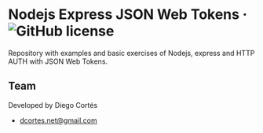 # Nodejs Express JSON Web Tokens &middot; ![GitHub license](https://img.shields.io/badge/license-MIT-blue.svg)

Repository with examples and basic exercises of Nodejs, express and HTTP AUTH with JSON Web Tokens.

## Team

Developed by Diego Cortés

- dcortes.net@gmail.com

